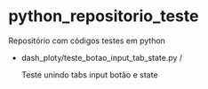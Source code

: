 # python_repositorio_teste
Repositório com códigos testes em python

<ul>
  <li>dash_ploty/teste_botao_input_tab_state.py /<p>Teste unindo tabs input botão e state</p></li>
</ul>
